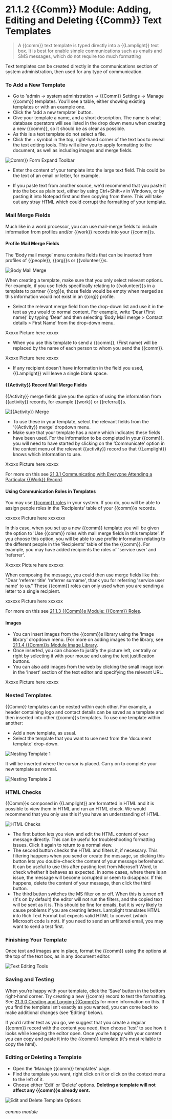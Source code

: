 # 21.1.2 {{Comm}} Module: Adding, Editing and Deleting {{Comm}} Text  Templates

> A {{comm}} text template is typed directly into a {{Lamplight}} text box. It is best for enable simple communications such as emails and SMS messages, which do not require too much formatting


Text templates can be created directly in the communications section of system administration, then used for any type of communication. 

### To Add a New Template

- Go to 'admin -> system administration -> {{Comm}} Settings -> Manage {{comm}} templates. You’ll see a table, either showing existing templates or with an example one. 
- Click the 'add a new template’ button.
- Give your template a name, and a short description. The name is what database operators will see listed in the drop down menu when creating a new {{comm}}, so it should be as clear as possible.
- As this is a text template do not select a file. 
- Click the + symbol in the top, right-hand corner of the text box to reveal the text editing tools. This will allow you to apply formatting to the document, as well as including images and merge fields.

![Comm}} Form Expand Toolbar](21.1.1b.png)

- Enter the content of your template into the large text field. This could be the text of an email or letter, for example.

- If you paste text from another source, we'd recommend that you paste it into the box as plain text, either by using Ctrl+Shift+v in Windows, or by pasting it into Notepad first and then copying from there. This will take out any stray HTML which could corrupt the formatting of your template.

### Mail Merge Fields

Much like in a word processor, you can use mail-merge fields to include information from profiles and/or {{work}} records into your {{comm}}s.

#### Profile Mail Merge Fields
   
The ‘Body mail merge’ menu contains fields that can be inserted from profiles of {{people}}, {{org}}s or {{volunteer}}s. 
   
   ![Body Mail Merge](21.1.1d.png)
   
When creating a template, make sure that you only select relevant options. For example, if you use fields specifically relating to {{volunteer}}s in a template to partner {{org}}s, those fields would be empty when merged as this information would not exist in an {{org}} profile.
- Select the relevant merge field from the drop-down list and use it in the text as you would to normal content. For example, write ‘Dear (First name)’ by typing ‘Dear’ and then selecting ‘Body Mail merge > Contact details > First Name’ from the drop-down menu. 

Xxxxx Picture here xxxxx

- When you use this template to send a {{comm}}, (First name) will be replaced by the name of each person to whom you send the {{comm}}.

Xxxxx Picture here xxxxx

- If any recipient doesn’t have information in the field you used, {{Lamplight}} will leave a single blank space.
   
#### {{Activity}} Record Mail Merge Fields
   
{{Activity}} merge fields give you the option of using the information from {{activity}} records, for example {{work}} or {{referral}}s. 

![{{Activity}} Merge](21.1.1e.png)

- To use these in your template, select the relevant fields from the ‘{{Activity}} merge’ dropdown menu.
- Make sure that your template has a name which indicates these fields have been used. For the information to be completed in your {{comm}}, you will need to have started by clicking on the ‘Communicate’ option in the context menu of the relevant {{activity}} record so that {{Lamplight}} knows which information to use. 

Xxxxx Picture here xxxxx

For more on this see [21.3.1 Communicating with Everyone Attending a Particular {{Work}} Record](/help/index/p/21.3.1).

#### Using Communication Roles in Templates

You may use [{{comm}} roles](/help/index/p/21.1.3) in your system. If you do, you will be able to assign people roles in the ‘Recipients’ table of your {{comm}}s records. 

xxxxxx Picture here xxxxxxx

In this case, when you set up a new {{comm}} template you will be given the option to 'Use {{comm}} roles with mail merge fields in this template'. If you choose this option, you will be able to use profile information relating to the different people in the ‘Recipients’ table of the the {{comm}}.
For example, you may have added recipients the roles of 'service user' and 'referrer'. 

Xxxxxx Picture here xxxxxx

When composing the message, you could then use merge fields like this: "Dear 'referrer title' 'referrer surname', thank you for referring 'service user name' to us."  These {{comm}} roles can only used when you are sending a letter to a single recipient.

xxxxxx Picture here xxxxxx

For more on this see [21.1.3 {{Comm}}s Module: {{Comm}} Roles](/help/index/p/21.1.3).

#### Images
- You can insert images from the {{comm}}s library using the ‘Image library’ dropdown menu. (For more on adding images to the library, see [21.1.4 {{Comm}}s Module Image Library](/help/index/p/21.1.4).  
- Once inserted, you can choose to justify the picture left, centrally or right by selecting it with your mouse and using the text justification buttons.
- You can also add images from the web by clicking the small image icon in the ‘Insert’ section of the text editor and specifying the relevant URL.

Xxxxx Picture here xxxxx 

   
### Nested Templates

{{Comm}} templates can be nested within each other. For example, a header containing logo and contact details can be saved as a template and then inserted into other {{comm}}s templates. To use one template within another: 
- Add a new template, as usual.
- Select the template that you want to use nest from the 'document template' drop-down. 

![Nesting Template 1](21.1.1f.png)

It will be inserted where the cursor is placed.  Carry on to complete your new template as normal. 

![Nesting Template 2](21.1.1g.png)

### HTML Checks

{{Comm}}s composed in {{Lamplight}} are formatted in HTML and it is possible to view them in HTML and run an HTML check.
We would recommend that you only use this if you have an understanding of HTML. 

![HTML Checks](21.1.1h.png)

- The first button lets you view and edit the HTML content of your message directly. This can be useful for troubleshooting formatting issues. Click it again to return to a normal view. 
- The second button checks the HTML and filters it, if necessary. This filtering happens when you send or create the message, so clicking this button lets you double-check the content of your message beforehand. It can be useful to use this after pasting text from Microsoft Word, to check whether it behaves as expected. In some cases, where there is an issue, the message will become corrupted or seem to disappear. If this happens, delete the content of your message, then click the third button.
- The third button switches the MS filter on or off. When this is turned off (it's on by default) the editor will not run the filters, and the copied text will be sent as it is. This should be fine for emails, but it is very likely to cause problems if you are creating letters. Lamplight translates HTML into Rich Text Format but expects valid HTML to convert (which Microsoft code is not). If you need to send an unfiltered email, you may want to send a test first.

### Finishing Your Template

Once text and images are in place, format the {{comm}} using the options at the top of the text box, as in any document editor.

![Text Editing Tools](21.1.1c.png)

### Saving and Testing

When you’re happy with your template, click the ‘Save’ button in the bottom right-hand corner.  Try creating a new {{comm} record to test the formatting. See [21.3.0 Creating and Logging {{Comm}}s](/help/index/p/21.3.0) for more information on this.
If you find the template isn’t exactly as you wanted, you can come back to make additional changes (see ‘Editing’ below).

If you’d rather test as you go, we suggest that you create a regular {{comm}} record with the content you need, then choose 'test' to see how it looks while keeping the editor open.  Once you’re happy with your content you can copy and paste it into the {{comm}} template (it's most reliable to copy the html).

### Editing or Deleting a Template

- Open the 'Manage {{comm}} templates' page. 
- Find the template you want, right click on it or click on the context menu to the left of it.
- Choose either 'Edit’ or ‘Delete’ options. 
**Deleting a template will not affect any {{comm}}s already sent.**

![Edit and Delete Template Options](21.1.1i.png)


###### comms module
